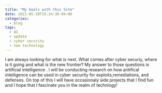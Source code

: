 ```yaml
---
title: "My Goals with this Site"
date: 2021-05-20T15:34:30-04:00
categories:
  - blog
tags:
  - AI
  - update
  - cyber security
  - new technology
---
```



I am always looking for what is next. What comes after cyber securiy, where is it going and what is the new frontier? My answer to those questions is artificial intelligence . 
I will be conducting research on how aritifical intelligence can be used in cyber security for exploits,remediations, and defenses. On top of this I will have occasionaly side projects that I find fun and I hope that I fascinate you in the realm of technlogy! 

